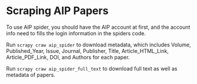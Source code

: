 # Scraping AIP Papers
To use AIP spider, you should have the AIP account at first, and the account info need to
fills 
the login information in the spiders code.

 
Run `scrapy craw aip_spider` to download metadata, which includes Volume, Published_Year, Issue, Journal, Publisher,
 Title, Article_HTML_Link, Article_PDF_Link, DOI, and Authors for each paper.


Run `scrapy craw aip_spider_full_text` to download full text as well as metadata of papers.



